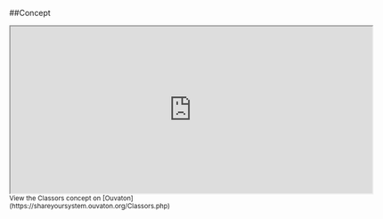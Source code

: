 
<!--
FrozenIsBool False
-->

##Concept

<iframe width="650" height="300" src="https://shareyoursystem.ouvaton.org/Classors.php">
  Fallback text here for unsupporting browsers, of which there are scant few.
</iframe>

<small>
View the Classors concept on [Ouvaton](https://shareyoursystem.ouvaton.org/Classors.php)
</small>

